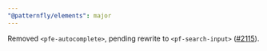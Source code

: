 ```yaml
---
"@patternfly/elements": major
---
```

Removed `<pfe-autocomplete>`, pending rewrite to `<pf-search-input>` 
([#2115][issue]).

[issue]: https://github.com/patternfly/patternfly-elements/issues/2115
